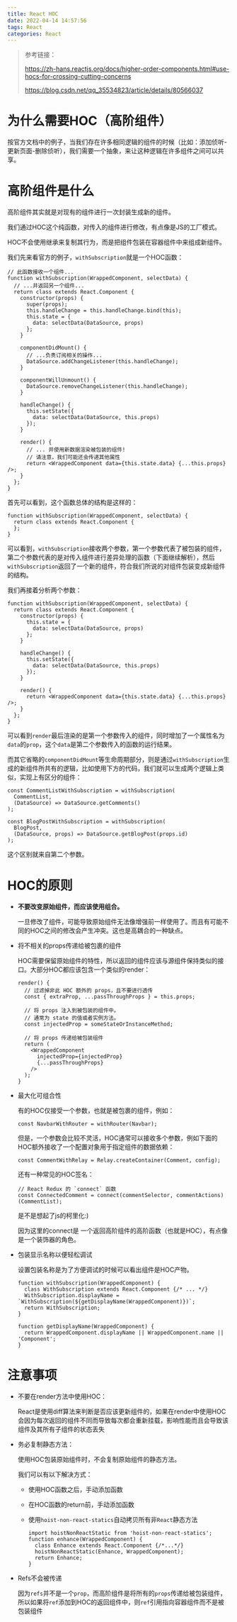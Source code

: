 ```yaml
---
title: React HOC
date: 2022-04-14 14:57:56
tags: React
categories: React
---
```


> 参考链接：
>
> https://zh-hans.reactjs.org/docs/higher-order-components.html#use-hocs-for-crossing-cutting-concerns
>
> https://blog.csdn.net/qq_35534823/article/details/80566037

# 为什么需要HOC（高阶组件）

按官方文档中的例子，当我们存在许多相同逻辑的组件的时候（比如：添加侦听-更新页面-删除侦听），我们需要一个抽象，来让这种逻辑在许多组件之间可以共享。

# 高阶组件是什么

高阶组件其实就是对现有的组件进行一次封装生成新的组件。

我们通过HOC这个纯函数，对传入的组件进行修改，有点像是JS的工厂模式。

HOC不会使用继承来复制其行为，而是把组件包装在容器组件中来组成新组件。

我们先来看官方的例子，`withSubscription`就是一个HOC函数：

```react
// 此函数接收一个组件...
function withSubscription(WrappedComponent, selectData) {
  // ...并返回另一个组件...
  return class extends React.Component {
    constructor(props) {
      super(props);
      this.handleChange = this.handleChange.bind(this);
      this.state = {
        data: selectData(DataSource, props)
      };
    }

    componentDidMount() {
      // ...负责订阅相关的操作...
      DataSource.addChangeListener(this.handleChange);
    }

    componentWillUnmount() {
      DataSource.removeChangeListener(this.handleChange);
    }

    handleChange() {
      this.setState({
        data: selectData(DataSource, this.props)
      });
    }

    render() {
      // ... 并使用新数据渲染被包装的组件!
      // 请注意，我们可能还会传递其他属性
      return <WrappedComponent data={this.state.data} {...this.props} />;
    }
  };
}
```

首先可以看到，这个函数总体的结构是这样的：

```react
function withSubscription(WrappedComponent, selectData) {
  return class extends React.Component {
  };
}
```

可以看到，`withSubscription`接收两个参数，第一个参数代表了被包装的组件，第二个参数代表的是对传入组件进行差异处理的函数（下面继续解析），然后`withSubscription`返回了一个新的组件，符合我们所说的对组件包装变成新组件的结构。

我们再接着分析两个参数：

 ```react
 function withSubscription(WrappedComponent, selectData) {
   return class extends React.Component {
     constructor(props) {
       this.state = {
         data: selectData(DataSource, props)
       };
     }
 
     handleChange() {
       this.setState({
         data: selectData(DataSource, this.props)
       });
     }
 
     render() {
       return <WrappedComponent data={this.state.data} {...this.props} />;
     }
   };
 }
 ```

可以看到`render`最后渲染的是第一个参数传入的组件，同时增加了一个属性名为`data`的`prop`，这个`data`是第二个参数传入的函数的运行结果。

而其它省略的`componentDidMount`等生命周期部分，则是通过`withSubscription`生成的新组件所共有的逻辑，比如使用下方的代码，我们就可以生成两个逻辑上类似，实现上有区分的组件：

```react
const CommentListWithSubscription = withSubscription(
  CommentList,
  (DataSource) => DataSource.getComments()
);

const BlogPostWithSubscription = withSubscription(
  BlogPost,
  (DataSource, props) => DataSource.getBlogPost(props.id)
);
```

这个区别就来自第二个参数。

# HOC的原则

- **不要改变原始组件，而应该使用组合。**

  一旦修改了组件，可能导致原始组件无法像增强前一样使用了。而且有可能不同的HOC之间的修改会产生冲突。这也是高耦合的一种缺点。

- 将不相关的props传递给被包裹的组件

  HOC需要保留原始组件的特性，所以返回的组件应该与源组件保持类似的接口。大部分HOC都应该包含一个类似的render：

  ```react
  render() {
    // 过滤掉非此 HOC 额外的 props，且不要进行透传
    const { extraProp, ...passThroughProps } = this.props;
  
    // 将 props 注入到被包装的组件中。
    // 通常为 state 的值或者实例方法。
    const injectedProp = someStateOrInstanceMethod;
  
    // 将 props 传递给被包装组件
    return (
      <WrappedComponent
        injectedProp={injectedProp}
        {...passThroughProps}
      />
    );
  }
  ```

- 最大化可组合性

  有的HOC仅接受一个参数，也就是被包裹的组件，例如：
  
  ```react
  const NavbarWithRouter = withRouter(Navbar);
  ```
  
  但是，一个参数会比较不灵活，HOC通常可以接收多个参数，例如下面的HOC额外接收了一个配置对象用于指定组件的数据依赖：
  
  ```react
  const CommentWithRelay = Relay.createContainer(Comment, config);
  ```
  
  还有一种常见的HOC签名：
  
  ```react
  // React Redux 的 `connect` 函数
  const ConnectedComment = connect(commentSelector, commentActions)(CommentList);
  ```
  
  是不是想起了js的柯里化:)
  
  因为这里的connect是   一个返回高阶组件的高阶函数（也就是HOC），有点像是一个装饰器的角色。
  
- 包装显示名称以便轻松调试

  设置包装名称是为了方便调试的时候可以看出组件是HOC产物。

  ```react
  function withSubscription(WrappedComponent) {
    class WithSubscription extends React.Component {/* ... */}
    WithSubscription.displayName = `WithSubscription(${getDisplayName(WrappedComponent)})`;
    return WithSubscription;
  }
  
  function getDisplayName(WrappedComponent) {
    return WrappedComponent.displayName || WrappedComponent.name || 'Component';
  }
  ```

# 注意事项

- 不要在render方法中使用HOC：

  React是使用diff算法来判断是否应该更新组件的，如果在render中使用HOC会因为每次返回的组件不同而导致每次都会重新挂载，影响性能而且会导致该组件及其所有子组件的状态丢失

- 务必复制静态方法：

  使用HOC包装原始组件时，不会复制原始组件的静态方法。

  我们可以有以下解决方式：

  - 使用HOC函数之后，手动添加函数

  - 在HOC函数的return前，手动添加函数

  - 使用`hoist-non-react-statics`自动拷贝所有非`React`静态方法

    ```react
    import hoistNonReactStatic from 'hoist-non-react-statics';
    function enhance(WrappedComponent) {
      class Enhance extends React.Component {/*...*/}
      hoistNonReactStatic(Enhance, WrappedComponent);
      return Enhance;
    }
    ```

- Refs不会被传递

  因为`refs`并不是一个`prop`，而高阶组件是将所有的`props`传递给被包装组件，所以如果将`ref`添加到HOC的返回组件中，则`ref`引用指向容器组件而不是被包装组件

